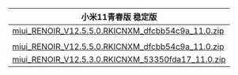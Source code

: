 | 小米11青春版  稳定版    |
| ---- |
| [miui_RENOIR_V12.5.5.0.RKICNXM_dfcbb54c9a_11.0.zip](https://hugeota.d.miui.com/V12.5.5.0.RKICNXM/miui_RENOIR_V12.5.5.0.RKICNXM_dfcbb54c9a_11.0.zip)    |
| []()    |
| [miui_RENOIR_V12.5.5.0.RKICNXM_dfcbb54c9a_11.0.zip](https://hugeota.d.miui.com/V12.5.5.0.RKICNXM/miui_RENOIR_V12.5.5.0.RKICNXM_dfcbb54c9a_11.0.zip)    |
| [miui_RENOIR_V12.5.3.0.RKICNXM_53350fda17_11.0.zip](https://hugeota.d.miui.com/V12.5.3.0.RKICNXM/miui_RENOIR_V12.5.3.0.RKICNXM_53350fda17_11.0.zip)    |
